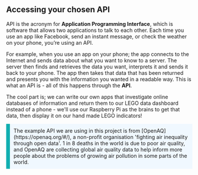 ## Accessing your chosen API

API is the acronym for **Application Programming Interface**, which is software that allows two applications to talk to each other. Each time you use an app like Facebook, send an instant message, or check the weather on your phone, you’re using an API. 

For example, when you use an app on your phone; the app connects to the Internet and sends data about what you want to know to a server. The server then finds and retrieves the data you want, interprets it and sends it back to your phone. The app then takes that data that has been returned and presents you with the information you wanted in a readable way. This is what an API is - all of this happens through the **API**.

The cool part is; we can write our own apps that investigate online databases of information and return them to our LEGO data dashboard instead of a phone - we'll use our Raspberry Pi as the brains to get that data, then display it on our hand made LEGO indicators!

<p style="border-left: solid; border-width:10px; border-color: #0faeb0; background-color: aliceblue; padding: 10px;">The example API we are using in this project is from [OpenAQ](https://openaq.org/#/), a non-profit organisation 'fighting air inequality through open data'. 1 in 8 deaths in the world is due to poor air quality, and OpenAQ are collecting global air quality data to help inform more people about the problems of growing air pollution in some parts of the world. </p>


